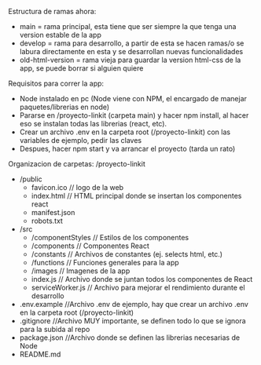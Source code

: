 Estructura de ramas ahora: 
- main = rama principal, esta tiene que ser siempre la que tenga una version estable de la app
- develop = rama para desarrollo, a partir de esta se hacen ramas/o se labura directamente en esta y se desarrollan nuevas funcionalidades
- old-html-version = rama vieja para guardar la version html-css de la app, se puede borrar si alguien quiere

Requisitos para correr la app:
- Node instalado en pc (Node viene con NPM, el encargado de manejar paquetes/librerias en node)
- Pararse en /proyecto-linkit (carpeta main) y hacer npm install, al hacer
eso se instalan todas las librerias (react, etc).
- Crear un archivo .env en la carpeta root (/proyecto-linkit) con las variables de ejemplo, pedir las claves
- Despues, hacer npm start y va arrancar el proyecto (tarda un rato)

Organizacion de carpetas:
/proyecto-linkit
- /public
  - favicon.ico // logo de la web 
  - index.html // HTML principal donde se insertan los componentes react
  - manifest.json
  - robots.txt
- /src
  - /componentStyles // Estilos de los componentes
  - /components // Componentes React
  - /constants // Archivos de constantes (ej. selects html, etc.)
  - /functions // Funciones generales para la app
  - /images // Imagenes de la app
  - index.js // Archivo donde se juntan todos los componentes de React
  - serviceWorker.js // Archivo para mejorar el rendimiento durante el desarrollo
- .env.example //Archivo .env de ejemplo, hay que crear un archivo .env en la carpeta root (/proyecto-linkit)
- .gitignore //Archivo MUY importante, se definen todo lo que se ignora para la subida al repo
- package.json //Archivo donde se definen las librerias necesarias de Node
- README.md
